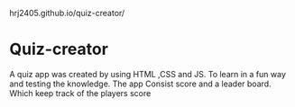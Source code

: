 hrj2405.github.io/quiz-creator/
# Quiz-creator
A quiz app was created by using HTML ,CSS and JS. To learn in a fun way
and testing the knowledge. The app Consist score and a leader board. Which keep track of the
players score
